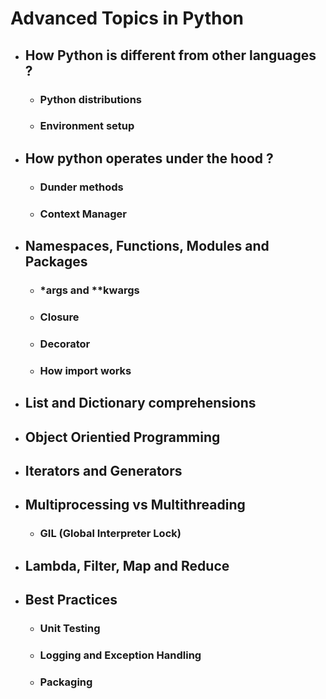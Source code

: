 # Advanced Topics in Python
* ## How Python is different from other languages ?
    * ### Python distributions
    * ### Environment setup
* ## How python operates under the hood ?
    * ### Dunder methods
    * ### Context Manager
* ## Namespaces, Functions, Modules and Packages
    * ### *args and **kwargs
    * ### Closure
    * ### Decorator
    * ### How import works
* ## List and Dictionary comprehensions
* ## Object Orientied Programming
* ## Iterators and Generators
* ## Multiprocessing vs Multithreading
    * ### GIL (Global Interpreter Lock)
* ## Lambda, Filter, Map and Reduce
* ## Best Practices
    * ### Unit Testing
    * ### Logging and Exception Handling
    * ### Packaging